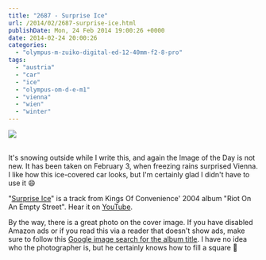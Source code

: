```yaml
---
title: "2687 - Surprise Ice"
url: /2014/02/2687-surprise-ice.html
publishDate: Mon, 24 Feb 2014 19:00:26 +0000
date: 2014-02-24 20:00:26
categories: 
  - "olympus-m-zuiko-digital-ed-12-40mm-f2-8-pro"
tags: 
  - "austria"
  - "car"
  - "ice"
  - "olympus-om-d-e-m1"
  - "vienna"
  - "wien"
  - "winter"
---
```

<div class="container">
<div class="center"><a target="_blank" href="https://d25zfm9zpd7gm5.cloudfront.net/1200x1200/2014/20140203_074523_lr.jpg"><img src="https://d25zfm9zpd7gm5.cloudfront.net/0600x0600/2014/20140203_074523_lr.jpg" /></a></div>
</div>
<br />

It's snowing outside while I write this, and again the Image of the Day is not new. It has been taken on February 3, when freezing rains surprised Vienna. I like how this ice-covered car looks, but I'm certainly glad I didn't have to use it 😄

 "<a href="http://www.lyricsmode.com/lyrics/k/kings_of_convenience/surprise_ice.html" target="_blank">Surprise Ice</a>" is a track from Kings Of Convenience' 2004 album "Riot On An Empty Street". Hear it on <a href="https://www.youtube.com/watch?v=ITxxwISFAOY" target="_blank">YouTube</a>.

By the way, there is a great photo on the cover image. If you have disabled Amazon ads or if you read this via a reader that doesn't show ads, make sure to follow this <a target="_blank" href="https://www.google.com/search?q=%22Riot+On+An+Empty+Street%22&tbm=isch#facrc=_&imgdii=_&imgrc=fvrGCIKP4bHazM%253A%3BeWylvy6YZ_CUuM%3Bhttp%253A%252F%252Fwww.themusicologists.com%252Fwp-content%252Fuploads%252FRiot.jpg%3Bhttp%253A%252F%252Fwww.themusicologists.com%252Ffeatured-articles%252Falbums-of-the-decade-part-iv%3B1024%3B1024" target="_blank">Google image search for the album title</a>. I have no idea who the photographer is, but he certainly knows how to fill a square 🙂
